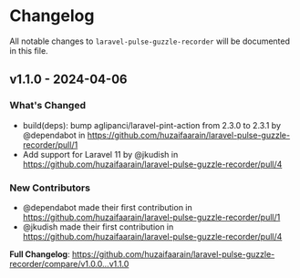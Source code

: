 # Changelog

All notable changes to `laravel-pulse-guzzle-recorder` will be documented in this file.

## v1.1.0 - 2024-04-06

### What's Changed

* build(deps): bump aglipanci/laravel-pint-action from 2.3.0 to 2.3.1 by @dependabot in https://github.com/huzaifaarain/laravel-pulse-guzzle-recorder/pull/1
* Add support for Laravel 11 by @jkudish in https://github.com/huzaifaarain/laravel-pulse-guzzle-recorder/pull/4

### New Contributors

* @dependabot made their first contribution in https://github.com/huzaifaarain/laravel-pulse-guzzle-recorder/pull/1
* @jkudish made their first contribution in https://github.com/huzaifaarain/laravel-pulse-guzzle-recorder/pull/4

**Full Changelog**: https://github.com/huzaifaarain/laravel-pulse-guzzle-recorder/compare/v1.0.0...v1.1.0
